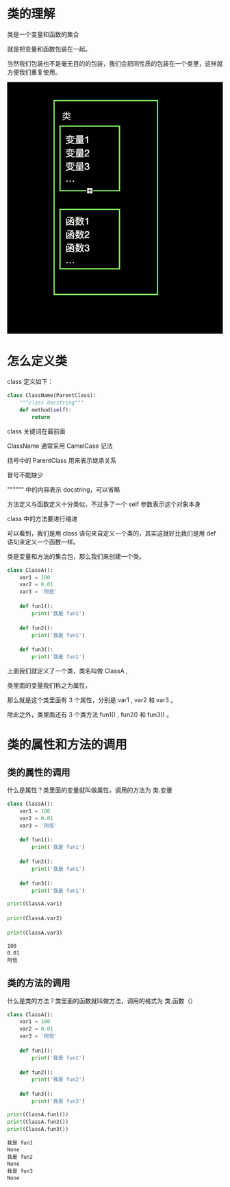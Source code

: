 # 类的理解

类是一个变量和函数的集合

就是把变量和函数包装在一起。

当然我们包装也不是毫无目的的包装，我们会把同性质的包装在一个类里，这样就方便我们重复使用。

![](https://github.com/axin66/python/blob/a9528bc5549f7e56ecd3e74215076932bd26fba6/python%E5%9F%BA%E7%A1%80/%E5%9B%BE%E7%89%87/%E5%9B%BE%E7%89%872.jfif)

# 怎么定义类

class 定义如下：


```python
class ClassName(ParentClass):
    """class docstring"""
    def method(self):
        return
```

class 关键词在最前面

ClassName 通常采用 CamelCase 记法

括号中的 ParentClass 用来表示继承关系

冒号不能缺少

"""""" 中的内容表示 docstring，可以省略

方法定义与函数定义十分类似，不过多了一个 self 参数表示这个对象本身

class 中的方法要进行缩进

可以看到，我们是用 class 语句来自定义一个类的，其实这就好比我们是用 def 语句来定义一个函数一样。

类是变量和方法的集合包，那么我们来创建一个类。


```python
class ClassA():
    var1 = 100
    var2 = 0.01
    var3 = '阿信'

    def fun1():
        print('我是 fun1')

    def fun2():
        print('我是 fun1')

    def fun3():
        print('我是 fun1')
```

上面我们就定义了一个类，类名叫做 ClassA , 

类里面的变量我们称之为属性，

那么就是这个类里面有 3 个属性，分别是 var1 , var2 和 var3 。

除此之外，类里面还有 3 个类方法 fun1() , fun2() 和 fun3() 。

# 类的属性和方法的调用

## 类的属性的调用

什么是属性？类里面的变量就叫做属性，调用的方法为  类.变量


```python
class ClassA():
    var1 = 100
    var2 = 0.01
    var3 = '阿信'

    def fun1():
        print('我是 fun1')

    def fun2():
        print('我是 fun1')

    def fun3():
        print('我是 fun1')
```


```python
print(ClassA.var1)

print(ClassA.var2)

print(ClassA.var3)
```

    100
    0.01
    阿信
    

## 类的方法的调用

什么是类的方法？类里面的函数就叫做方法，调用的格式为 类.函数（）


```python
class ClassA():
    var1 = 100
    var2 = 0.01
    var3 = '阿信'

    def fun1():
        print('我是 fun1')

    def fun2():
        print('我是 fun2')

    def fun3():
        print('我是 fun3')
```


```python
print(ClassA.fun1())
print(ClassA.fun2())
print(ClassA.fun3())
```

    我是 fun1
    None
    我是 fun2
    None
    我是 fun3
    None
    
```python

```
